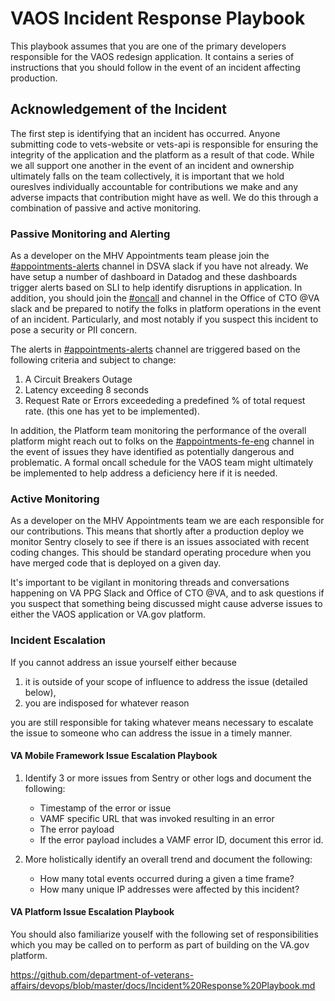 # VAOS Incident Response Playbook

This playbook assumes that you are one of the primary developers responsible for the VAOS redesign application. It contains a series of instructions that you should follow in the event of an incident affecting production.

## Acknowledgement of the Incident

The first step is identifying that an incident has occurred. Anyone submitting code to vets-website or vets-api is responsible for ensuring the integrity of the application and the platform as a result of that code. While we all support one another in the event of an incident and ownership ultimately falls on the team collectively, it is important that we hold oureslves individually accountable for contributions we make and any adverse impacts that contribution might have as well. We do this through a combination of passive and active monitoring.

### Passive Monitoring and Alerting

As a developer on the MHV Appointments team please join the [#appointments-alerts](https://dsva.slack.com/channels/vaos-alerts) channel in DSVA slack if you have not already. We have setup a number of dashboard in Datadog and these dashboards trigger alerts based on SLI to help identify disruptions in application.
In addition, you should join the [#oncall](https://dsva.slack.com/archives/C30LCU8S3) and channel in the Office of CTO @VA slack and be prepared to notify the folks in platform operations in the event of an incident. Particularly, and most notably if you suspect this incident to pose a security or PII concern.

The alerts in [#appointments-alerts](https://dsva.slack.com/channels/vaos-alerts) channel are triggered based on the following criteria and subject to change:

1. A Circuit Breakers Outage
2. Latency exceeding 8 seconds
3. Request Rate or Errors exceededing a predefined % of total request rate. (this one has yet to be implemented).

In addition, the Platform team monitoring the performance of the overall platform might reach out to folks on the [#appointments-fe-eng](https://dsva.slack.com/channels/vaos-eng) channel in the event of issues they have identified as potentially dangerous and problematic.
A formal oncall schedule for the VAOS team might ultimately be implemented to help address a deficiency here if it is needed.

### Active Monitoring

As a developer on the MHV Appointments team we are each responsible for our contributions. This means that shortly after a production deploy we monitor Sentry closely to see if there is an issues associated with recent coding changes. This should be standard operating procedure when you have merged code that is deployed on a given day.

It's important to be vigilant in monitoring threads and conversations happening on VA PPG Slack and Office of CTO @VA, and to ask questions if you suspect that something being discussed might cause adverse issues to either the VAOS application or VA.gov platform.

### Incident Escalation

If you cannot address an issue yourself either because 

1) it is outside of your scope of influence to address the issue (detailed below), 
2) you are indisposed for whatever reason

you are still responsible for taking whatever means necessary to escalate the issue to someone who can address the issue in a timely manner.

#### VA Mobile Framework Issue Escalation Playbook

1. Identify 3 or more issues from Sentry or other logs and document the following:
    - Timestamp of the error or issue
    - VAMF specific URL that was invoked resulting in an error
    - The error payload
    - If the error payload includes a VAMF error ID, document this error id.
  
2. More holistically identify an overall trend and document the following:
    - How many total events occurred during a given a time frame?
    - How many unique IP addresses were affected by this incident?
  

#### VA Platform Issue Escalation Playbook

You should also familiarize youself with the following set of responsibilities which you may be called on to perform as part of building on the VA.gov platform.

https://github.com/department-of-veterans-affairs/devops/blob/master/docs/Incident%20Response%20Playbook.md
